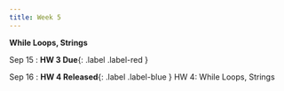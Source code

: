 ```yaml
---
title: Week 5
---
```


**While Loops, Strings**

Sep 15
:  **HW 3 Due**{: .label .label-red }

Sep 16
:  **HW 4 Released**{: .label .label-blue } HW 4: While Loops, Strings

